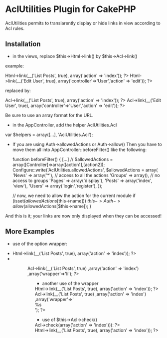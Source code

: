 # AclUtilities Plugin for CakePHP #

AclUtilities permits to translarently display or hide links in view according to Acl rules.

## Installation ##

* in the views, replace $this->Html->link() by $this->Acl->link()

example:

<?php echo $this->Html->link(__('List Posts', true), array('action' => 'index')); ?>

<?php echo $this->Html->link(__('Edit User', true), array('controller'=>'User','action' => 'edit')); ?>

replaced by:

<?php echo $this->Acl->link(__('List Posts', true), array('action' => 'index')); ?>

<?php echo $this->Acl->link(__('Edit User', true), array('controller'=>'User','action' => 'edit')); ?>

Be sure to use an array format for the URL.

* in the AppController, add the helper AclUtilities.Acl

var $helpers = array([...], 'AclUtilities.Acl');

* If you are using Auth->allowedActions or Auth->allow()
   Then you have to move them all into AppController::beforeFilter() like the following:

  function beforeFilter() {
    [...]
    // $allowedActions = array([Controller]=>array([action1],[action2]);
    Configure::write('AclUtilities.allowedActions', $allowedActions = array(
      'News' => array('*'), // access to all the actions
      'Groups' => array(), // no access to groups
      'Pages' => array('display'),
      'Posts' => array('index', 'view'),
      'Users' => array('login','register'),
    ));
    
    // now, we need to allow the action for the current module
    if (isset($allowedActions[$this->name]))
      $this->Auth->allow($allowedActions[$this->name]);
  }
  
And this is it; your links are now only displayed when they can be accessed!

## More Examples ##


* use of the option wrapper: 

<ul>
  <li>
    <?php echo $this->Html->link(__('List Posts', true), array('action' => 'index')); ?>
  <li>
<ul>

<ul>
  <?php echo $this->Acl->link(__('List Posts', true)
                              ,array('action' => 'index')
                              ,array('wrapper'=>'li'); ?>
<ul>

* another use of the wrapper

<div class="myClass">
  <?php echo $this->Html->link(__('List Posts', true), array('action' => 'index')); ?>
</div>

<?php echo $this->Acl->link(__('List Posts', true)
                           ,array('action' => 'index')
                           ,array('wrapper'=>'<div class="myClass">%s</div>'); ?>

* use of $this->Acl->check()

<?php if ($this->Acl->check(array('action' => 'index'))): ?>
  <div class="myClass">
    <?php echo $this->Html->link(__('List Posts', true), array('action' => 'index')); ?>
  </div>
<?php endif; ?>